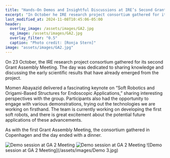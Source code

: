 ```yaml
---
title: "Hands-On Demos and Insightful Discussions at IRE’s Second Grant Assembly Meeting"
excerpt: "In October he IRE research project consortium gathered for its second Grant Assembly Meeting."
last_modified_at: 2024-11-08T10:45:06-05:00
header:
  overlay_image: /assets/images/GA2.jpg
  og_image: /assets/images/GA2.jpg
  overlay_filter: "0.5"
  caption: "Photo credit: [Ronja Stern]"
image: "assets/images/GA2.jpg"
---
```


On 23 October, the IRE research project consortium gathered for its second Grant Assembly Meeting. The day was dedicated to sharing knowledge and discussing the early scientific results that have already emerged from the project.

Momen Abayazid delivered a fascinating keynote on “Soft Robotics and Origami-Based Structures for Endoscopic Applications,” sharing interesting perspectives with the group. Participants also had the opportunity to engage with various demonstrations, trying out the technologies we are working on firsthand. The team is currently working on developing the first soft robots, and there is great excitement about the potential future applications of these advancements.

As with the first Grant Assembly Meeting, the consortium gathered in Copenhagen and the day ended with a dinner. 

![Demo session at GA 2 Meeting](/assets/images/Demo1.jpg)
![Demo session at GA 2 Meeting](/assets/images/Demo2.jpg)
![Demo session at GA 2 Meeting](/assets/images/Demo 3.jpg)

